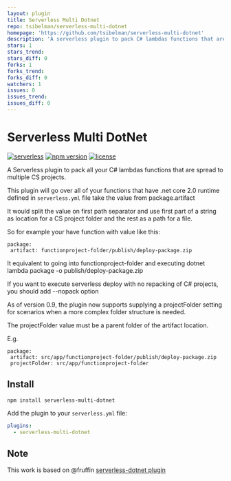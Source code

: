 ```yaml
---
layout: plugin
title: Serverless Multi Dotnet
repo: tsibelman/serverless-multi-dotnet
homepage: 'https://github.com/tsibelman/serverless-multi-dotnet'
description: 'A serverless plugin to pack C# lambdas functions that are spread to multiple CS projects.'
stars: 1
stars_trend: 
stars_diff: 0
forks: 1
forks_trend: 
forks_diff: 0
watchers: 1
issues: 0
issues_trend: 
issues_diff: 0
---
```



# Serverless Multi DotNet

[![serverless](http://public.serverless.com/badges/v3.svg)](http://www.serverless.com)
[![npm version](https://badge.fury.io/js/serverless-multi-dotnet.svg)](https://badge.fury.io/js/serverless-multi-dotnet)
[![license](https://img.shields.io/npm/l/serverless-multi-dotnet.svg)](https://www.npmjs.com/package/serverless-multi-dotnet)

A Serverless plugin to pack all your C# lambdas functions that are spread to multiple CS projects.

This plugin will go over all of your functions that have .net core 2.0 runtime defined in `serverless.yml` file take the value from package.artifact 

It would split the value on first path separator and use first part of a string as location for a CS project folder and the rest as a path for a file. 

So for example your have function with value like this:

```
package:
 artifact: functionproject-folder/publish/deploy-package.zip
```
It equivalent to going into functionproject-folder and executing dotnet lambda package -o publish/deploy-package.zip

If you want to execute serverless deploy with no repacking of C# projects, you should add --nopack option

As of version 0.9, the plugin now supports supplying a projectFolder setting for scenarios when a more complex folder structure is needed. 

The projectFolder value must be a parent folder of the artifact location.

E.g.

```
package:
 artifact: src/app/functionproject-folder/publish/deploy-package.zip
 projectFolder: src/app/functionproject-folder 
```

## Install

```
npm install serverless-multi-dotnet
```

Add the plugin to your `serverless.yml` file:

```yaml
plugins:
  - serverless-multi-dotnet
```

## Note
This work is based on @fruffin [serverless-dotnet plugin](https://github.com/fruffin/serverless-dotnet)

